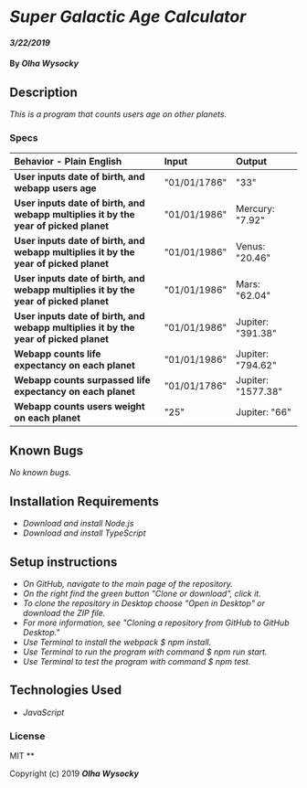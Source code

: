 # _Super Galactic Age Calculator_

#### _3/22/2019_

#### By _**Olha Wysocky**_

## Description
_This is a program that counts users age on other planets._

### Specs
| Behavior - Plain English | Input | Output |
| :-------------     | :------------- | :------------- |
| **User inputs date of birth, and webapp users age** | "01/01/1786" | "33" |
| **User inputs date of birth, and webapp multiplies it by the year of picked planet** | "01/01/1986" | Mercury: "7.92" |
| **User inputs date of birth, and webapp multiplies it by the year of picked planet** | "01/01/1986" | Venus: "20.46" |
| **User inputs date of birth, and webapp multiplies it by the year of picked planet** | "01/01/1986" | Mars: "62.04" |
| **User inputs date of birth, and webapp multiplies it by the year of picked planet** | "01/01/1986" | Jupiter: "391.38" |
| **Webapp counts life expectancy on each planet** | "01/01/1986" | Jupiter: "794.62" |
| **Webapp counts surpassed life expectancy on each planet** | "01/01/1786" | Jupiter: "1577.38" |
| **Webapp counts users weight on each planet** | "25" | Jupiter: "66" |

## Known Bugs

_No known bugs._

## Installation Requirements
* _Download and install Node.js_
* _Download and install TypeScript_

## Setup instructions
* _On GitHub, navigate to the main page of the repository._
* _On the right find the green button "Clone or download", click it._
* _To clone the repository in Desktop choose "Open in Desktop" or download the ZIP file._
* _For more information, see "Cloning a repository from GitHub to GitHub Desktop."_
* _Use Terminal to install the webpack $ npm install._
* _Use Terminal to run the program with command $ npm run start._
* _Use Terminal to test the program with command $ npm test._

## Technologies Used

* _JavaScript_

### License
MIT
**

Copyright (c) 2019 **_Olha Wysocky_**

